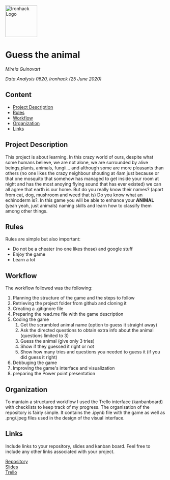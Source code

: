 <img src="https://bit.ly/2VnXWr2" alt="Ironhack Logo" width="100"/>

# Guess the animal

*Mireia Guinovart*

*Data Analysis 0620, Ironhack (25 June 2020)*

## Content

- [Project Description](#project-description)
- [Rules](#rules)
- [Workflow](#workflow)
- [Organization](#organization)
- [Links](#links)

## Project Description

This project is about learning. In this crazy world of ours, despite what some humans believe, we are not alone, we are surrounded by alive beings,plants, animals, fungii... and although some are more pleasants than others (no one likes the crazy neighbour shouting at 4am just because or that one mosquito that somehow has managed to get inside your room at night and has the most anoying flying sound that has ever existed) we can all agree that earth is our home. But do you really know their names? (apart from cat, dog, mushroom and weed that is) Do you know what an echinoderm is?. In this game you will be able to enhance your **ANIMAL** (yeah yeah, just animals) naming skills and learn how to classify them among other things. 

## Rules

Rules are simple but also important:
- Do not be a cheater (no one likes those) and google stuff
- Enjoy the game
- Learn a lot

## Workflow

The workflow followed was the following:
1. Planning the structure of the game and the steps to follow 
2. Retrieving the project folder from github and cloning it
3. Creating a .gitignore file
4. Preparing the read.me file with the game description
5. Coding the game
    1. Get the scrambled animal name (option to guess it straight away)
    2. Ask the directed questions to obtain extra info about the animal (questions limited to 3)
    3. Guess the animal (give only 3 tries)
    4. Show if they guessed it right or not
    5. Show how many tries and questions you needed to guess it (if you did guess it right) 
6. Debbuging the game
7. Improving the game's interface and visualization
9. preparing the Power point presentation

## Organization

To mantain a structured workflow I used the Trello interface (kanbanboard) with checklists to keep track of my progress.
The organisation of the repository is fairly simple. It contains the .ipynb file with the game as well as .png/.jpeg files used in the design of the visual interface.


## Links

Include links to your repository, slides and kanban board. Feel free to include any other links associated with your project.

[Repository](https://github.com/mg365/Project-Week-1-Build-Your-Own-Game.git)  
[Slides](https://slides.com/mireiaguinovartcastan/guess-the-animal/edit)  
[Trello](https://trello.com/b/rJUPYtig/project-1-create-a-game)  
